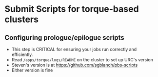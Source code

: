 # Submit Scripts for torque-based clusters

## Configuring prologue/epilogue scripts
- This step is CRITICAL for ensuring your jobs run correctly and efficiently.
- Read `/apps/torque/logs/README` on the cluster to set up URC's version
- Steven's version is at https://github.com/sgblanch/pbs-scripts
- Either version is fine